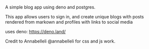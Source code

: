 A simple blog app using deno and postgres.


This app allows users to sign in, and create unique blogs with posts rendered from markown and profiles with links to social media

uses deno: https://deno.land/


Credit to Annabelleli @annabelleli for css and js work. 


